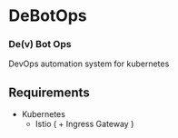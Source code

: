# DeBotOps

### De(v) Bot Ops

DevOps automation system for kubernetes

## Requirements

- Kubernetes
    - Istio ( + Ingress Gateway )
